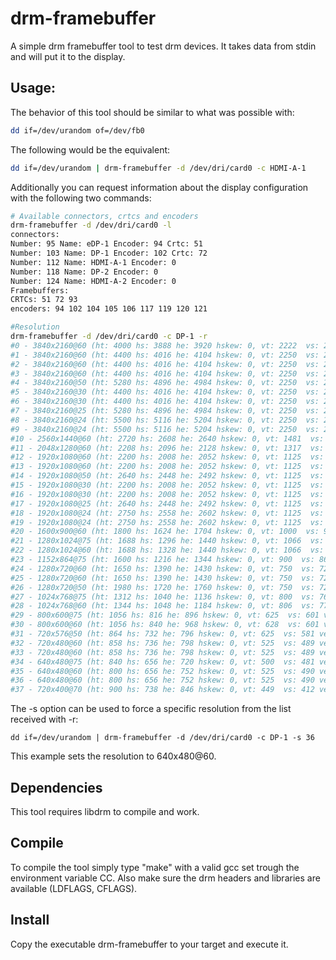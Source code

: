 # drm-framebuffer

A simple drm framebuffer tool to test drm devices. It takes data from stdin and will put it to the display. 

## Usage:

The behavior of this tool should be similar to what was possible with:
```bash
dd if=/dev/urandom of=/dev/fb0
```

The following would be the equivalent:
```bash
dd if=/dev/urandom | drm-framebuffer -d /dev/dri/card0 -c HDMI-A-1
```

Additionally you can request information about the display configuration with the following two commands:
```bash
# Available connectors, crtcs and encoders
drm-framebuffer -d /dev/dri/card0 -l
connectors:
Number: 95 Name: eDP-1 Encoder: 94 Crtc: 51
Number: 103 Name: DP-1 Encoder: 102 Crtc: 72
Number: 112 Name: HDMI-A-1 Encoder: 0
Number: 118 Name: DP-2 Encoder: 0
Number: 124 Name: HDMI-A-2 Encoder: 0
Framebuffers:
CRTCs: 51 72 93
encoders: 94 102 104 105 106 117 119 120 121

#Resolution
drm-framebuffer -d /dev/dri/card0 -c DP-1 -r
#0 - 3840x2160@60 (ht: 4000 hs: 3888 he: 3920 hskew: 0, vt: 2222  vs: 2163 ve: 2168 vscan: 0, flags: 0x9) - preferred
#1 - 3840x2160@60 (ht: 4400 hs: 4016 he: 4104 hskew: 0, vt: 2250  vs: 2168 ve: 2178 vscan: 0, flags: 0x6)
#2 - 3840x2160@60 (ht: 4400 hs: 4016 he: 4104 hskew: 0, vt: 2250  vs: 2168 ve: 2178 vscan: 0, flags: 0x5)
#3 - 3840x2160@60 (ht: 4400 hs: 4016 he: 4104 hskew: 0, vt: 2250  vs: 2168 ve: 2178 vscan: 0, flags: 0x5)
#4 - 3840x2160@50 (ht: 5280 hs: 4896 he: 4984 hskew: 0, vt: 2250  vs: 2168 ve: 2178 vscan: 0, flags: 0x5)
#5 - 3840x2160@30 (ht: 4400 hs: 4016 he: 4104 hskew: 0, vt: 2250  vs: 2168 ve: 2178 vscan: 0, flags: 0x5)
#6 - 3840x2160@30 (ht: 4400 hs: 4016 he: 4104 hskew: 0, vt: 2250  vs: 2168 ve: 2178 vscan: 0, flags: 0x5)
#7 - 3840x2160@25 (ht: 5280 hs: 4896 he: 4984 hskew: 0, vt: 2250  vs: 2168 ve: 2178 vscan: 0, flags: 0x5)
#8 - 3840x2160@24 (ht: 5500 hs: 5116 he: 5204 hskew: 0, vt: 2250  vs: 2168 ve: 2178 vscan: 0, flags: 0x5)
#9 - 3840x2160@24 (ht: 5500 hs: 5116 he: 5204 hskew: 0, vt: 2250  vs: 2168 ve: 2178 vscan: 0, flags: 0x5)
#10 - 2560x1440@60 (ht: 2720 hs: 2608 he: 2640 hskew: 0, vt: 1481  vs: 1443 ve: 1448 vscan: 0, flags: 0x6)
#11 - 2048x1280@60 (ht: 2208 hs: 2096 he: 2128 hskew: 0, vt: 1317  vs: 1283 ve: 1289 vscan: 0, flags: 0x6)
#12 - 1920x1080@60 (ht: 2200 hs: 2008 he: 2052 hskew: 0, vt: 1125  vs: 1084 ve: 1089 vscan: 0, flags: 0x5)
#13 - 1920x1080@60 (ht: 2200 hs: 2008 he: 2052 hskew: 0, vt: 1125  vs: 1084 ve: 1089 vscan: 0, flags: 0x5)
#14 - 1920x1080@50 (ht: 2640 hs: 2448 he: 2492 hskew: 0, vt: 1125  vs: 1084 ve: 1089 vscan: 0, flags: 0x5)
#15 - 1920x1080@30 (ht: 2200 hs: 2008 he: 2052 hskew: 0, vt: 1125  vs: 1084 ve: 1089 vscan: 0, flags: 0x5)
#16 - 1920x1080@30 (ht: 2200 hs: 2008 he: 2052 hskew: 0, vt: 1125  vs: 1084 ve: 1089 vscan: 0, flags: 0x5)
#17 - 1920x1080@25 (ht: 2640 hs: 2448 he: 2492 hskew: 0, vt: 1125  vs: 1084 ve: 1089 vscan: 0, flags: 0x5)
#18 - 1920x1080@24 (ht: 2750 hs: 2558 he: 2602 hskew: 0, vt: 1125  vs: 1084 ve: 1089 vscan: 0, flags: 0x5)
#19 - 1920x1080@24 (ht: 2750 hs: 2558 he: 2602 hskew: 0, vt: 1125  vs: 1084 ve: 1089 vscan: 0, flags: 0x5)
#20 - 1600x900@60 (ht: 1800 hs: 1624 he: 1704 hskew: 0, vt: 1000  vs: 901 ve: 904 vscan: 0, flags: 0x5)
#21 - 1280x1024@75 (ht: 1688 hs: 1296 he: 1440 hskew: 0, vt: 1066  vs: 1025 ve: 1028 vscan: 0, flags: 0x5)
#22 - 1280x1024@60 (ht: 1688 hs: 1328 he: 1440 hskew: 0, vt: 1066  vs: 1025 ve: 1028 vscan: 0, flags: 0x5)
#23 - 1152x864@75 (ht: 1600 hs: 1216 he: 1344 hskew: 0, vt: 900  vs: 865 ve: 868 vscan: 0, flags: 0x5)
#24 - 1280x720@60 (ht: 1650 hs: 1390 he: 1430 hskew: 0, vt: 750  vs: 725 ve: 730 vscan: 0, flags: 0x5)
#25 - 1280x720@60 (ht: 1650 hs: 1390 he: 1430 hskew: 0, vt: 750  vs: 725 ve: 730 vscan: 0, flags: 0x5)
#26 - 1280x720@50 (ht: 1980 hs: 1720 he: 1760 hskew: 0, vt: 750  vs: 725 ve: 730 vscan: 0, flags: 0x5)
#27 - 1024x768@75 (ht: 1312 hs: 1040 he: 1136 hskew: 0, vt: 800  vs: 769 ve: 772 vscan: 0, flags: 0x5)
#28 - 1024x768@60 (ht: 1344 hs: 1048 he: 1184 hskew: 0, vt: 806  vs: 771 ve: 777 vscan: 0, flags: 0xA)
#29 - 800x600@75 (ht: 1056 hs: 816 he: 896 hskew: 0, vt: 625  vs: 601 ve: 604 vscan: 0, flags: 0x5)
#30 - 800x600@60 (ht: 1056 hs: 840 he: 968 hskew: 0, vt: 628  vs: 601 ve: 605 vscan: 0, flags: 0x5)
#31 - 720x576@50 (ht: 864 hs: 732 he: 796 hskew: 0, vt: 625  vs: 581 ve: 586 vscan: 0, flags: 0xA)
#32 - 720x480@60 (ht: 858 hs: 736 he: 798 hskew: 0, vt: 525  vs: 489 ve: 495 vscan: 0, flags: 0xA)
#33 - 720x480@60 (ht: 858 hs: 736 he: 798 hskew: 0, vt: 525  vs: 489 ve: 495 vscan: 0, flags: 0xA)
#34 - 640x480@75 (ht: 840 hs: 656 he: 720 hskew: 0, vt: 500  vs: 481 ve: 484 vscan: 0, flags: 0xA)
#35 - 640x480@60 (ht: 800 hs: 656 he: 752 hskew: 0, vt: 525  vs: 490 ve: 492 vscan: 0, flags: 0xA)
#36 - 640x480@60 (ht: 800 hs: 656 he: 752 hskew: 0, vt: 525  vs: 490 ve: 492 vscan: 0, flags: 0xA)
#37 - 720x400@70 (ht: 900 hs: 738 he: 846 hskew: 0, vt: 449  vs: 412 ve: 414 vscan: 0, flags: 0x6)
```

The -s option can be used to force a specific resolution from the list received with -r:
```
dd if=/dev/urandom | drm-framebuffer -d /dev/dri/card0 -c DP-1 -s 36
```
This example sets the resolution to 640x480@60.

## Dependencies

This tool requires libdrm to compile and work.
  
## Compile

To compile the tool simply type "make" with a valid gcc set trough the environment variable CC. Also make sure the drm headers and libraries are available (LDFLAGS, CFLAGS).

## Install

Copy the executable drm-framebuffer to your target and execute it.
